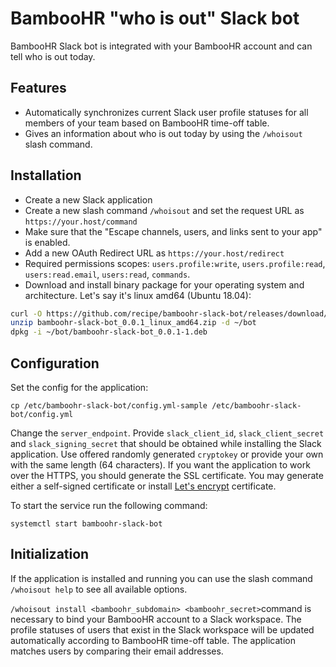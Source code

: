 BambooHR "who is out" Slack bot
==

BambooHR Slack bot is integrated with your BambooHR account
and can tell who is out today.

Features
--

* Automatically synchronizes current Slack user profile statuses
  for all members of your team based on BambooHR time-off table.
* Gives an information about who is out today by using the `/whoisout` slash command.

Installation
--

* Create a new Slack application
* Create a new slash command `/whoisout` and set the request URL as `https://your.host/command`
* Make sure that the "Escape channels, users, and links sent to your app" is enabled.
* Add a new OAuth Redirect URL as `https://your.host/redirect`
* Required permissions scopes: `users.profile:write`,
  `users.profile:read`,
  `users:read.email`,
  `users:read`,
  `commands`.
* Download and install binary package for your operating system and architecture. Let's say it's linux amd64 (Ubuntu 18.04):

```bash
curl -O https://github.com/recipe/bamboohr-slack-bot/releases/download/0.0.1/bamboohr-slack-bot_0.0.1_linux_amd64.zip
unzip bamboohr-slack-bot_0.0.1_linux_amd64.zip -d ~/bot
dpkg -i ~/bot/bamboohr-slack-bot_0.0.1-1.deb
```

Configuration
--
Set the config for the application:
```
cp /etc/bamboohr-slack-bot/config.yml-sample /etc/bamboohr-slack-bot/config.yml
```

Change the `server_endpoint`. Provide `slack_client_id`, `slack_client_secret` and `slack_signing_secret` that
should be obtained while installing the Slack application.
Use offered randomly generated `cryptokey` or provide your own with the same length (64 characters).
If you want the application to work over the HTTPS, you should generate the SSL certificate.
You may generate either a self-signed certificate or install [Let's encrypt](https://letsencrypt.org/) certificate.

To start the service run the following command:
```
systemctl start bamboohr-slack-bot
```

Initialization
--
If the application is installed and running you can use the slash command
`/whoisout help` to see all available options.

`/whoisout install <bamboohr_subdomain> <bamboohr_secret>`command is necessary to bind your
BambooHR account to a Slack workspace. The profile statuses of users that exist in the Slack workspace
will be updated automatically according to BambooHR time-off table.
The application matches users by comparing their email addresses.


